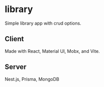 # library
Simple library app with crud options.

## Client
Made with React, Material UI, Mobx, and Vite.

## Server
Nest.js, Prisma, MongoDB

